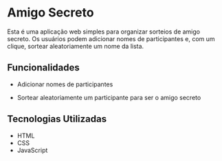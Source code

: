 # Amigo Secreto 

Esta é uma aplicação web simples para organizar sorteios de amigo secreto. Os usuários podem adicionar nomes de participantes e, com um clique, sortear aleatoriamente um nome da lista.

## Funcionalidades

- Adicionar nomes de participantes

- Sortear aleatoriamente um participante para ser o amigo secreto

## Tecnologias Utilizadas

- HTML
- CSS
- JavaScript

